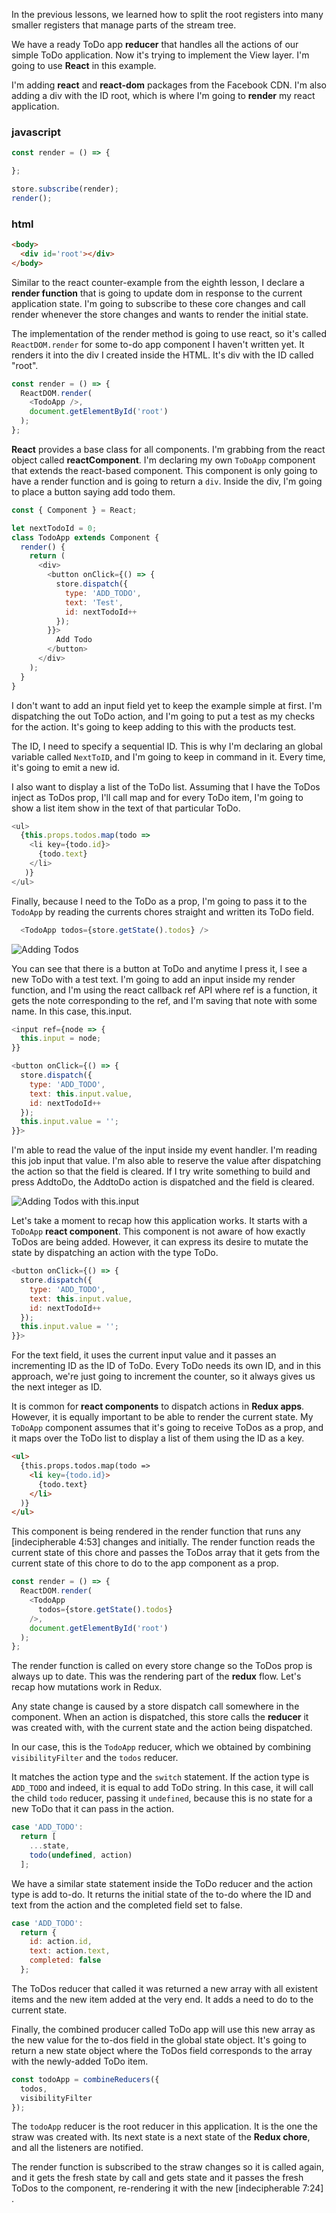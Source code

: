In the previous lessons, we learned how to split the root registers into many smaller registers that manage parts of the stream tree.

We have a ready ToDo app **reducer** that handles all the actions of our simple ToDo application. Now it's trying to implement the View layer. I'm going to use **React** in this example.

I'm adding **react** and **react-dom** packages from the Facebook CDN. I'm also adding a div with the ID root, which is where I'm going to **render** my react application.

### javascript
``` javascript
const render = () => {

};

store.subscribe(render);
render();
```

### html
```html
<body>
  <div id='root'></div>
</body>
```

Similar to the react counter-example from the eighth lesson, I declare a **render function** that is going to update dom in response to the current application state. I'm going to subscribe to these core changes and call render whenever the store changes and wants to render the initial state.

The implementation of the render method is going to use react, so it's called `ReactDOM.render` for some to-do app component I haven't written yet. It renders it into the div I created inside the HTML. It's div with the ID called "root".

``` javascript
const render = () => {
  ReactDOM.render(
    <TodoApp />,
    document.getElementById('root')
  );
};

```
**React** provides a base class for all components. I'm grabbing from the react object called **reactComponent**. I'm declaring my own `ToDoApp` component that extends the react-based component. This component is only going to have a render function and is going to return a `div`. Inside the div, I'm going to place a button saying add todo them.

``` javascript
const { Component } = React;

let nextTodoId = 0;
class TodoApp extends Component {
  render() {
    return (
      <div>
        <button onClick={() => {
          store.dispatch({
            type: 'ADD_TODO',
            text: 'Test',
            id: nextTodoId++
          });
        }}>
          Add Todo
        </button>
      </div>
    );
  }
}
```

I don't want to add an input field yet to keep the example simple at first. I'm dispatching the out ToDo action, and I'm going to put a test as my checks for the action. It's going to keep adding to this with the products test.

The ID, I need to specify a sequential ID. This is why I'm declaring an global variable called `NextToID`, and I'm going to keep in command in it. Every time, it's going to emit a new id.

I also want to display a list of the ToDo list. Assuming that I have the ToDos inject as ToDos prop, I'll call map and for every ToDo item, I'm going to show a list item show in the text of that particular ToDo.

``` javascript
<ul>
  {this.props.todos.map(todo =>
    <li key={todo.id}>
      {todo.text}
    </li>
   )}
</ul>
```

Finally, because I need to the ToDo as a prop, I'm going to pass it to the `TodoApp` by reading the currents chores straight and written its ToDo field.

``` javascript
  <TodoApp todos={store.getState().todos} />
```

![Adding Todos](./Images/AddTodos.png)

You can see that there is a button at ToDo and anytime I press it, I see a new ToDo with a test text. I'm going to add an input inside my render function, and I'm using the react callback ref API where ref is a function, it gets the note corresponding to the ref, and I'm saving that note with some name. In this case, this.input.

``` javascript
<input ref={node => {
  this.input = node;
}}

<button onClick={() => {
  store.dispatch({
    type: 'ADD_TODO',
    text: this.input.value,
    id: nextTodoId++
  });
  this.input.value = '';
}}>
```

I'm able to read the value of the input inside my event handler. I'm reading this job input that value. I'm also able to reserve the value after dispatching the action so that the field is cleared. If I try write something to build and press AddtoDo, the AddtoDo action is dispatched and the field is cleared.

![Adding Todos with this.input](./Images/AddTodoThisInput.png)

Let's take a moment to recap how this application works. It starts with a `ToDoApp` **react component**. This component is not aware of how exactly ToDos are being added. However, it can express its desire to mutate the state by dispatching an action with the type ToDo.

```javascript
<button onClick={() => {
  store.dispatch({
    type: 'ADD_TODO',
    text: this.input.value,
    id: nextTodoId++
  });
  this.input.value = '';
}}>
```

For the text field, it uses the current input value and it passes an incrementing ID as the ID of ToDo. Every ToDo needs its own ID, and in this approach, we're just going to increment the counter, so it always gives us the next integer as ID.

It is common for **react components** to dispatch actions in **Redux apps**. However, it is equally important to be able to render the current state. My `ToDoApp` component assumes that it's going to receive ToDos as a prop, and it maps over the ToDo list to display a list of them using the ID as a key.

```html
<ul>
  {this.props.todos.map(todo =>
    <li key={todo.id}>
      {todo.text}
    </li>
  )}
</ul>
```

This component is being rendered in the render function that runs any [indecipherable 4:53] changes and initially. The render function reads the current state of this chore and passes the ToDos array that it gets from the current state of this chore to do to the app component as a prop.

```javascript
const render = () => {
  ReactDOM.render(
    <TodoApp
      todos={store.getState().todos}
    />,
    document.getElementById('root')
  );
};
```

The render function is called on every store change so the ToDos prop is always up to date. This was the rendering part of the **redux** flow. Let's recap how mutations work in Redux.

Any state change is caused by a store dispatch call somewhere in the component. When an action is dispatched, this store calls the **reducer** it was created with, with the current state and the action being dispatched.

In our case, this is the `TodoApp` reducer, which we obtained by combining `visibilityFilter` and the `todos` reducer.

It matches the action type and the `switch` statement. If the action type is `ADD_TODO` and indeed, it is equal to add ToDo string. In this case, it will call the child `todo` reducer, passing it `undefined`, because this is no state for a new ToDo that it can pass in the action.

```javascript 
case 'ADD_TODO':
  return [
    ...state,
    todo(undefined, action)
  ];
```

We have a similar state statement inside the ToDo reducer and the action type is add to-do. It returns the initial state of the to-do where the ID and text from the action and the completed field set to false.

```javascript 
case 'ADD_TODO':
  return {
    id: action.id,
    text: action.text,
    completed: false
  };
```

The ToDos reducer that called it was returned a new array with all existent items and the new item added at the very end. It adds a need to do to the current state.

Finally, the combined producer called ToDo app will use this new array as the new value for the to-dos field in the global state object. It's going to return a new state object where the ToDos field corresponds to the array with the newly-added ToDo item.

```javascript
const todoApp = combineReducers({
  todos,
  visibilityFilter
});
```

The `todoApp` reducer is the root reducer in this application. It is the one the straw was created with. Its next state is a next state of the **Redux chore**, and all the listeners are notified.

The render function is subscribed to the straw changes so it is called again, and it gets the fresh state by call and gets state and it passes the fresh ToDos to the component, re-rendering it with the new [indecipherable 7:24] .
